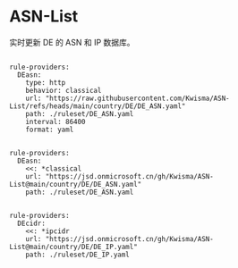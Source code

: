 
# ASN-List

实时更新 DE 的 ASN 和 IP 数据库。

<pre><code class="language-javascript">
rule-providers:
  DEasn:
    type: http
    behavior: classical
    url: "https://raw.githubusercontent.com/Kwisma/ASN-List/refs/heads/main/country/DE/DE_ASN.yaml"
    path: ./ruleset/DE_ASN.yaml
    interval: 86400
    format: yaml
</code></pre>

<pre><code class="language-javascript">
rule-providers:
  DEasn:
    <<: *classical
    url: "https://jsd.onmicrosoft.cn/gh/Kwisma/ASN-List@main/country/DE/DE_ASN.yaml"
    path: ./ruleset/DE_ASN.yaml
</code></pre>

<pre><code class="language-javascript">
rule-providers:
  DEcidr:
    <<: *ipcidr
    url: "https://jsd.onmicrosoft.cn/gh/Kwisma/ASN-List@main/country/DE/DE_IP.yaml"
    path: ./ruleset/DE_IP.yaml
</code></pre>